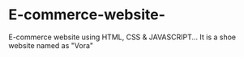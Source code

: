 # E-commerce-website-
E-commerce website using HTML, CSS &amp; JAVASCRIPT...  It is a shoe website named as "Vora"
